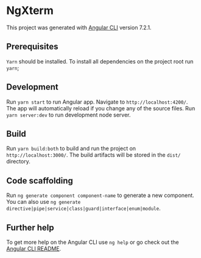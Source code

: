 # NgXterm

This project was generated with [Angular CLI](https://github.com/angular/angular-cli) version 7.2.1.

## Prerequisites

`Yarn` should be installed. To install all dependencies on the project root run `yarn`;

## Development

Run `yarn start` to run Angular app. Navigate to `http://localhost:4200/`. The app will automatically reload if you change any of the source files.
Run `yarn server:dev` to run development node server.

## Build

Run `yarn build:both` to build and run the project on `http://localhost:3000/`. The build artifacts will be stored in the `dist/` directory.

## Code scaffolding

Run `ng generate component component-name` to generate a new component. You can also use `ng generate directive|pipe|service|class|guard|interface|enum|module`.

## Further help

To get more help on the Angular CLI use `ng help` or go check out the [Angular CLI README](https://github.com/angular/angular-cli/blob/master/README.md).

